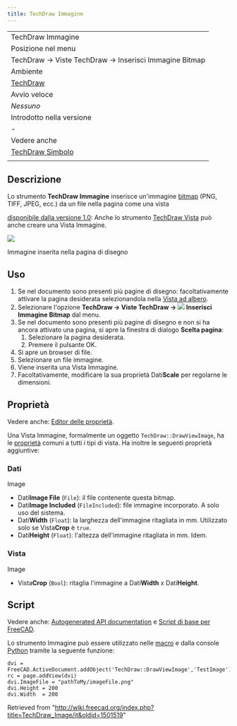 ```yaml
---
title: TechDraw Immagine
---
```

|  |
| --- |
| TechDraw Immagine |
| Posizione nel menu |
| TechDraw → Viste TechDraw → Inserisci Immagine Bitmap |
| Ambiente |
| [TechDraw](/TechDraw_Workbench/it "TechDraw Workbench/it") |
| Avvio veloce |
| *Nessuno* |
| Introdotto nella versione |
| - |
| Vedere anche |
| [TechDraw Simbolo](/TechDraw_Symbol/it "TechDraw Symbol/it") |
|  |

## Descrizione

Lo strumento **TechDraw Immagine** inserisce un'immagine [bitmap](/Bitmap/it "Bitmap/it") (PNG, TIFF, JPEG, ecc.) da un file nella pagina come una vista

[disponibile dalla versione 1.0](/Release_notes_1.0/it "Release notes 1.0/it"): Anche lo strumento [TechDraw Vista](/TechDraw_View/it "TechDraw View/it") può anche creare una Vista Immagine.

![](/images/TechDraw_Image_example.png)

Immagine inserita nella pagina di disegno

## Uso

1. Se nel documento sono presenti più pagine di disegno: facoltativamente attivare la pagina desiderata selezionandola nella [Vista ad albero](/Tree_view/it "Tree view/it").
2. Selezionare l'opzione **TechDraw → Viste TechDraw → ![](/images/TechDraw_Image.svg) Inserisci Immagine Bitmap** dal menu.
3. Se nel documento sono presenti più pagine di disegno e non si ha ancora attivato una pagina, si apre la finestra di dialogo **Scelta pagina**:
   1. Selezionare la pagina desiderata.
   2. Premere il pulsante OK.
4. Si apre un browser di file.
5. Selezionare un file immagine.
6. Viene inserita una Vista Immagine.
7. Facoltativamente, modificare la sua proprietà Dati**Scale** per regolarne le dimensioni.

## Proprietà

Vedere anche: [Editor delle proprietà](/Property_editor/it "Property editor/it").

Una Vista Immagine, formalmente un oggetto `TechDraw::DrawViewImage`, ha le [proprietà](/TechDraw_View/it#Properties_Part_View "TechDraw View/it") comuni a tutti i tipi di vista. Ha inoltre le seguenti proprietà aggiuntive:

### Dati

Image

* Dati**Image File** (`File`): il file contenente questa bitmap.
* Dati**Image Included** (`FileIncluded`): file immagine incorporato. A solo uso del sistema.
* Dati**Width** (`Float`): la larghezza dell'immagine ritagliata in mm. Utilizzato solo se Vista**Crop** è `true`.
* Dati**Height** (`Float`): l'altezza dell'immagine ritagliata in mm. Idem.

### Vista

Image

* Vista**Crop** (`Bool`): ritaglia l'immagine a Dati**Width** x Dati**Height**.

## Script

Vedere anche: [Autogenerated API documentation](https://freecad.github.io/SourceDoc/) e [Script di base per FreeCAD](/FreeCAD_Scripting_Basics/it "FreeCAD Scripting Basics/it").

Lo strumento Immagine può essere utilizzato nelle [macro](/Macros/it "Macros/it") e dalla console [Python](/Python/it "Python/it") tramite la seguente funzione:

```
dvi = FreeCAD.ActiveDocument.addObject('TechDraw::DrawViewImage','TestImage')
rc = page.addView(dvi)
dvi.ImageFile = "pathToMy/imageFile.png"
dvi.Height = 200
dvi.Width  = 200

```

Retrieved from "<http://wiki.freecad.org/index.php?title=TechDraw_Image/it&oldid=1501519>"